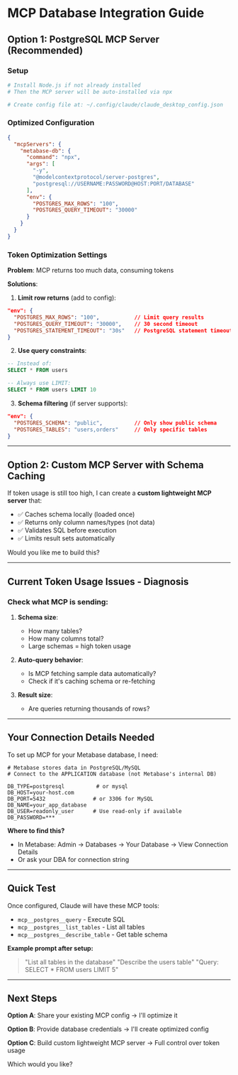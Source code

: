 # MCP Database Integration Guide

## Option 1: PostgreSQL MCP Server (Recommended)

### Setup
```bash
# Install Node.js if not already installed
# Then the MCP server will be auto-installed via npx

# Create config file at: ~/.config/claude/claude_desktop_config.json
```

### Optimized Configuration

```json
{
  "mcpServers": {
    "metabase-db": {
      "command": "npx",
      "args": [
        "-y",
        "@modelcontextprotocol/server-postgres",
        "postgresql://USERNAME:PASSWORD@HOST:PORT/DATABASE"
      ],
      "env": {
        "POSTGRES_MAX_ROWS": "100",
        "POSTGRES_QUERY_TIMEOUT": "30000"
      }
    }
  }
}
```

### Token Optimization Settings

**Problem**: MCP returns too much data, consuming tokens

**Solutions**:

1. **Limit row returns** (add to config):
```json
"env": {
  "POSTGRES_MAX_ROWS": "100",           // Limit query results
  "POSTGRES_QUERY_TIMEOUT": "30000",    // 30 second timeout
  "POSTGRES_STATEMENT_TIMEOUT": "30s"   // PostgreSQL statement timeout
}
```

2. **Use query constraints**:
```sql
-- Instead of:
SELECT * FROM users

-- Always use LIMIT:
SELECT * FROM users LIMIT 10
```

3. **Schema filtering** (if server supports):
```json
"env": {
  "POSTGRES_SCHEMA": "public",          // Only show public schema
  "POSTGRES_TABLES": "users,orders"     // Only specific tables
}
```

---

## Option 2: Custom MCP Server with Schema Caching

If token usage is still too high, I can create a **custom lightweight MCP server** that:

- ✅ Caches schema locally (loaded once)
- ✅ Returns only column names/types (not data)
- ✅ Validates SQL before execution
- ✅ Limits result sets automatically

Would you like me to build this?

---

## Current Token Usage Issues - Diagnosis

### Check what MCP is sending:

1. **Schema size**:
   - How many tables?
   - How many columns total?
   - Large schemas = high token usage

2. **Auto-query behavior**:
   - Is MCP fetching sample data automatically?
   - Check if it's caching schema or re-fetching

3. **Result size**:
   - Are queries returning thousands of rows?

---

## Your Connection Details Needed

To set up MCP for your Metabase database, I need:

```env
# Metabase stores data in PostgreSQL/MySQL
# Connect to the APPLICATION database (not Metabase's internal DB)

DB_TYPE=postgresql          # or mysql
DB_HOST=your-host.com
DB_PORT=5432               # or 3306 for MySQL
DB_NAME=your_app_database
DB_USER=readonly_user      # Use read-only if available
DB_PASSWORD=***
```

**Where to find this?**
- In Metabase: Admin → Databases → Your Database → View Connection Details
- Or ask your DBA for connection string

---

## Quick Test

Once configured, Claude will have these MCP tools:

- `mcp__postgres__query` - Execute SQL
- `mcp__postgres__list_tables` - List all tables
- `mcp__postgres__describe_table` - Get table schema

**Example prompt after setup:**
> "List all tables in the database"
> "Describe the users table"
> "Query: SELECT * FROM users LIMIT 5"

---

## Next Steps

**Option A**: Share your existing MCP config → I'll optimize it

**Option B**: Provide database credentials → I'll create optimized config

**Option C**: Build custom lightweight MCP server → Full control over token usage

Which would you like?
